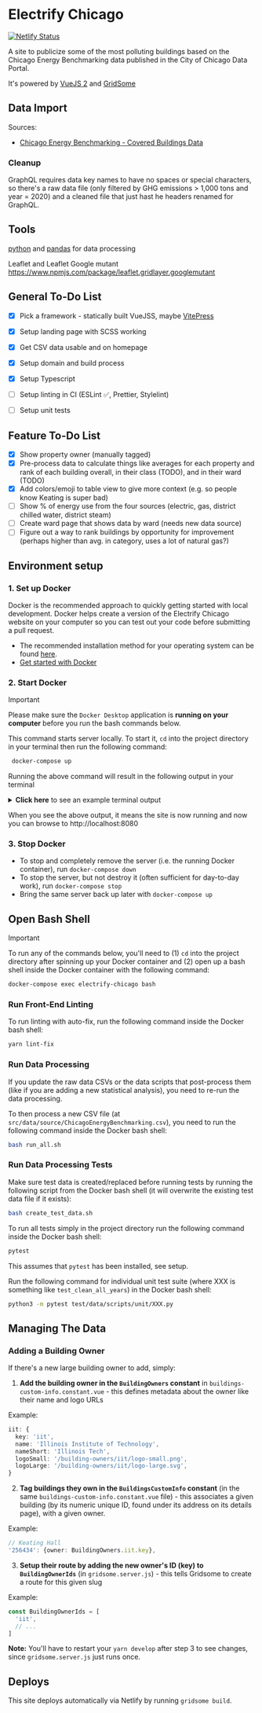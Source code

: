 # Electrify Chicago

[![Netlify Status](https://api.netlify.com/api/v1/badges/d777babe-6135-45a1-99dd-6377999b6127/deploy-status)](https://app.netlify.com/sites/radiant-cucurucho-d09bae/deploys)

A site to publicize some of the most polluting buildings based on the Chicago Energy Benchmarking data published in the City of Chicago Data Portal.

It's powered by [VueJS 2](https://v2.vuejs.org/) and [GridSome](https://gridsome.org/)

## Data Import

Sources:

- [Chicago Energy Benchmarking - Covered Buildings Data](https://data.cityofchicago.org/Environment-Sustainable-Development/Chicago-Energy-Benchmarking-Covered-Buildings/g5i5-yz37)

### Cleanup

GraphQL requires data key names to have no spaces or special characters, so there's a raw data file (only filtered by GHG emissions > 1,000 tons and year = 2020) and a cleaned file that just hast he headers renamed for GraphQL.

## Tools

[python](https://www.python.org/) and [pandas](https://pandas.pydata.org/)
for data processing

Leaflet and Leaflet Google mutant https://www.npmjs.com/package/leaflet.gridlayer.googlemutant

## General To-Do List

- [x] Pick a framework - statically built VueJSS, maybe [VitePress](https://vitepress.dev/guide/getting-started)
- [x] Setup landing page with SCSS working
- [x] Get CSV data usable and on homepage
- [x] Setup domain and build process
- [x] Setup Typescript
- [ ] Setup linting in CI (ESLint ✅️, Prettier, Stylelint)
- [ ] Setup unit tests


## Feature To-Do List

- [x] Show property owner (manually tagged)
- [x] Pre-process data to calculate things like averages for each property and rank of each building overall, in their class (TODO), and in their ward (TODO)
- [x] Add colors/emoji to table view to give more context (e.g. so people know Keating is super bad)
- [ ] Show % of energy use from the four sources (electric, gas, district chilled water, district steam)
- [ ] Create ward page that shows data by ward (needs new data source)
- [ ] Figure out a way to rank buildings by opportunity for improvement (perhaps higher than avg. in category, uses a lot of natural gas?)

## Environment setup

### **1. Set up Docker**

Docker is the recommended approach to quickly getting started with local development. Docker helps create a version of the Electrify Chicago website on your computer so you can test out your code before submitting a pull request.

- The recommended installation method for your operating system can be found [here](https://docs.docker.com/install/). 
- [Get started with Docker](https://docs.docker.com/get-started/)

### **2. Start Docker**

> [!IMPORTANT]
> Please make sure the `Docker Desktop` application is **running on your computer** before you run the bash commands below.

This command starts server locally. To start it, `cd` into the project directory in your terminal then run the following command: 

```bash
 docker-compose up
```

Running the above command will result in the following output in your terminal

<details>
  <summary><strong>Click here</strong> to see an example terminal output</summary>
  <img width="662" alt="Screenshot 2024-04-05 at 7 23 04 PM" src="https://github.com/gaylem/electrify-chicago/assets/76500899/ad25d216-d58d-48f1-9f7c-16473db50537">
</details>

When you see the above output, it means the site is now running and now you can browse to http://localhost:8080

### **3. Stop Docker**

- To stop and completely remove the server (i.e. the running Docker container), run `docker-compose down`
- To stop the server, but not destroy it (often sufficient for day-to-day work), run `docker-compose stop`
- Bring the same server back up later with `docker-compose up`

## Open Bash Shell

> [!IMPORTANT]
> To run any of the commands below, you'll need to (1) `cd` into the project directory after spinning up your Docker container and (2) open up a bash shell inside the Docker container with the following command:

```bash
docker-compose exec electrify-chicago bash
```

### Run Front-End Linting

To run linting with auto-fix, run the following command inside the Docker bash shell:

```bash
yarn lint-fix
```

### Run Data Processing

If you update the raw data CSVs or the data scripts that post-process them (like if you are adding
a new statistical analysis), you need to re-run the data processing. 

To then process a new CSV file (at `src/data/source/ChicagoEnergyBenchmarking.csv`), you need to run the following command inside the Docker bash shell:

```bash
bash run_all.sh
```

### Run Data Processing Tests

Make sure test data is created/replaced before running tests by running the following script from
the Docker bash shell (it will overwrite the existing test data file if it exists):

```bash
bash create_test_data.sh
```

To run all tests simply in the project directory run the following command inside the Docker bash shell:

```bash
pytest
```

This assumes that `pytest` has been installed, see setup.

Run the following command for individual unit test suite (where XXX is something like
`test_clean_all_years`) in the Docker bash shell:

```bash
python3 -m pytest test/data/scripts/unit/XXX.py
```

## Managing The Data

### Adding a Building Owner

If there's a new large building owner to add, simply:

1. **Add the building owner in the `BuildingOwners` constant** in `buildings-custom-info.constant.vue` -
this defines metadata about the owner like their name and logo URLs

Example:

```ts
iit: {
  key: 'iit',
  name: 'Illinois Institute of Technology',
  nameShort: 'Illinois Tech',
  logoSmall: '/building-owners/iit/logo-small.png',
  logoLarge: '/building-owners/iit/logo-large.svg',
}
```

2. **Tag buildings they own in the `BuildingsCustomInfo` constant** (in the same
`buildings-custom-info.constant.vue` file) - this associates a given building (by its numeric unique
ID, found under its address on its details page), with a given owner.

Example:

```ts
// Keating Hall
'256434': {owner: BuildingOwners.iit.key},
```

3. **Setup their route by adding the new owner's ID (key) to `BuildingOwnerIds`** (in
`gridsome.server.js`) - this tells Gridsome to create a route for this given slug

Example:

```ts
const BuildingOwnerIds = [
  'iit',
  // ...
]
```

**Note:** You'll have to restart your `yarn develop` after step 3 to see changes, since
`gridsome.server.js` just runs once.

## Deploys

This site deploys automatically via Netlify by running `gridsome build`.

